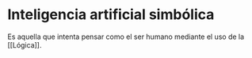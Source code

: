 # Inteligencia artificial simbólica

Es aquella que intenta pensar como el ser humano mediante el uso de la [[Lógica]].
